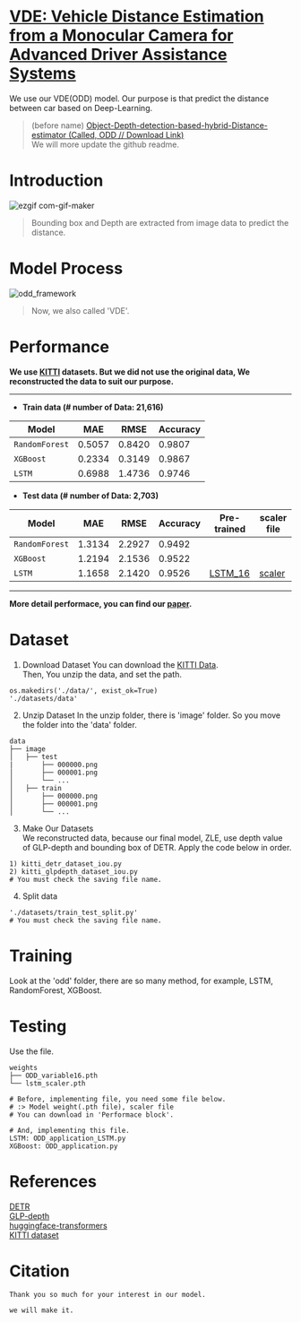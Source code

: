 # [VDE: Vehicle Distance Estimation from a Monocular Camera for Advanced Driver Assistance Systems](https://www.mdpi.com/2073-8994/14/12/2657)
We use our VDE(ODD) model. Our purpose is that predict the distance between car based on Deep-Learning.  
>(before name)
>[Object-Depth-detection-based-hybrid-Distance-estimator (Called, ODD // Download Link)](https://www.mdpi.com/2073-8994/14/12/2657/pdf)  
>We will more update the github readme.  

  
# Introduction
![ezgif com-gif-maker](https://user-images.githubusercontent.com/98331298/171547569-da221132-a13e-4b5f-8437-59cad290d3b2.gif)  
>Bounding box and Depth are extracted from image data to predict the distance.    
>
    
  
# Model Process
![odd_framework](https://user-images.githubusercontent.com/98331298/199839808-ec393b0d-ffce-4dc3-8ce1-d9c2f07b64c6.png)
> Now, we also called 'VDE'.  
  
# Performance
**We use [KITTI](http://www.cvlibs.net/datasets/kitti/) datasets. But we did not use the original data, We reconstructed the data to suit our purpose.**  

------------
- **Train data (# number of Data: 21,616)**  

| Model | MAE | RMSE | Accuracy |
| ------------- | ------------- | ------------- | ------------- |
| `RandomForest` | 0.5057 | 0.8420 | 0.9807 |
| `XGBoost` | 0.2334 | 0.3149 | 0.9867 |  
| `LSTM` | 0.6988 | 1.4736 | 0.9746 |  
  
- **Test data (# number of Data: 2,703)**  

| Model | MAE | RMSE | Accuracy | Pre-trained | scaler file |
| ------------- | ------------- | ------------- | ------------- | ------------- | ------------- |
| `RandomForest` | 1.3134 | 2.2927 | 0.9492 | | |
| `XGBoost` | 1.2194 | 2.1536 | 0.9522 |  |  |
| `LSTM` | 1.1658 | 2.1420 | 0.9526 | [LSTM_16](https://drive.google.com/drive/folders/1k2oHe3M1pkW2KoFDcU1JidrYFyTvXrOd?usp=sharing) | [scaler](https://drive.google.com/drive/folders/1k2oHe3M1pkW2KoFDcU1JidrYFyTvXrOd?usp=sharing) |  

------------

**More detail performace, you can find our [paper](https://www.mdpi.com/2073-8994/14/12/2657).**

# Dataset
1) Download Dataset
You can download the [KITTI Data](https://drive.google.com/file/d/1MhDts48HWxIWPC7ZXLOMPqU2Mnt3NVmI/view?usp=sharing).  
Then, You unzip the data, and set the path.   
```
os.makedirs('./data/', exist_ok=True)  
'./datasets/data'  
```

2) Unzip Dataset
In the unzip folder, there is 'image' folder. So you move the folder into the 'data' folder.   
```
data
├── image                    
│   ├── test
|       ├── 000000.png            
│       ├── 000001.png
│       └── ...
│   ├── train             
│       ├── 000000.png             
│       ├── 000001.png            
│       └── ...                 
```
   
3) Make Our Datasets   
We reconstructed data, because our final model, ZLE, use depth value of GLP-depth and bounding box of DETR. Apply the code below in order.  
```
1) kitti_detr_dataset_iou.py
2) kitti_glpdepth_dataset_iou.py
# You must check the saving file name.
```
 
4) Split data
```
'./datasets/train_test_split.py'
# You must check the saving file name.
```
  
# Training 
Look at the 'odd' folder, there are so many method, for example, LSTM, RandomForest, XGBoost.

# Testing
Use the file.
```
weights
├── ODD_variable16.pth               
└── lstm_scaler.pth               
```    
```
# Before, implementing file, you need some file below.
# :> Model weight(.pth file), scaler file
# You can download in 'Performace block'.

# And, implementing this file.
LSTM: ODD_application_LSTM.py
XGBoost: ODD_application.py
```

# References
[DETR](https://github.com/facebookresearch/detr)   
[GLP-depth](https://github.com/vinvino02/GLPDepth)   
[huggingface-transformers](https://github.com/huggingface/transformers)   
[KITTI dataset](http://www.cvlibs.net/datasets/kitti/)  

 
# Citation
```
Thank you so much for your interest in our model.
```

```
we will make it.
```
